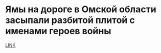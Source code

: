 # Ямы на дороге в Омской области засыпали разбитой плитой с именами героев войны



[LINK](https://varlamov.ru/2365767.html)